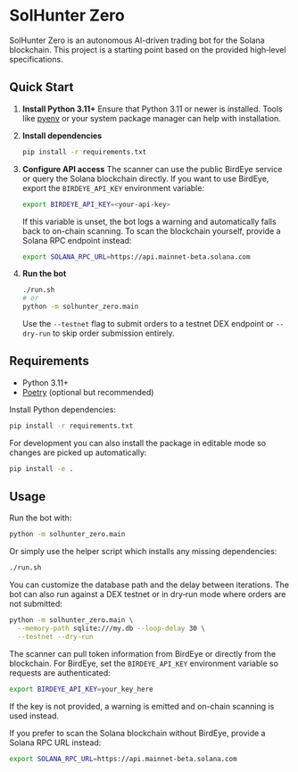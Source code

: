 # SolHunter Zero

SolHunter Zero is an autonomous AI-driven trading bot for the Solana blockchain. This project is a starting point based on the provided high‑level specifications.

## Quick Start

1. **Install Python 3.11+**
   Ensure that Python 3.11 or newer is installed. Tools like
   [pyenv](https://github.com/pyenv/pyenv) or your system package manager can help
   with installation.

2. **Install dependencies**
   ```bash
   pip install -r requirements.txt
   ```

3. **Configure API access**
   The scanner can use the public BirdEye service or query the Solana blockchain
   directly. If you want to use BirdEye, export the `BIRDEYE_API_KEY`
   environment variable:
   ```bash
   export BIRDEYE_API_KEY=<your-api-key>
   ```
   If this variable is unset, the bot logs a warning and automatically falls back
   to on-chain scanning.
   To scan the blockchain yourself, provide a Solana RPC endpoint instead:
   ```bash
   export SOLANA_RPC_URL=https://api.mainnet-beta.solana.com
   ```

4. **Run the bot**
   ```bash
   ./run.sh
   # or
   python -m solhunter_zero.main
   ```
   Use the `--testnet` flag to submit orders to a testnet DEX endpoint or
   `--dry-run` to skip order submission entirely.

## Requirements
- Python 3.11+
- [Poetry](https://python-poetry.org/) (optional but recommended)

Install Python dependencies:
```bash
pip install -r requirements.txt
```

For development you can also install the package in editable mode so changes are
picked up automatically:
```bash
pip install -e .
```

## Usage
Run the bot with:
```bash
python -m solhunter_zero.main
```
Or simply use the helper script which installs any missing dependencies:
```bash
./run.sh
```
You can customize the database path and the delay between iterations.  The bot
can also run against a DEX testnet or in dry‑run mode where orders are not
submitted:
```bash
python -m solhunter_zero.main \
  --memory-path sqlite:///my.db --loop-delay 30 \
  --testnet --dry-run
```

The scanner can pull token information from BirdEye or directly from the
blockchain. For BirdEye, set the `BIRDEYE_API_KEY` environment variable so
requests are authenticated:

```bash
export BIRDEYE_API_KEY=your_key_here
```
If the key is not provided, a warning is emitted and on-chain scanning is used
instead.

If you prefer to scan the Solana blockchain without BirdEye, provide a Solana
RPC URL instead:

```bash
export SOLANA_RPC_URL=https://api.mainnet-beta.solana.com
```

